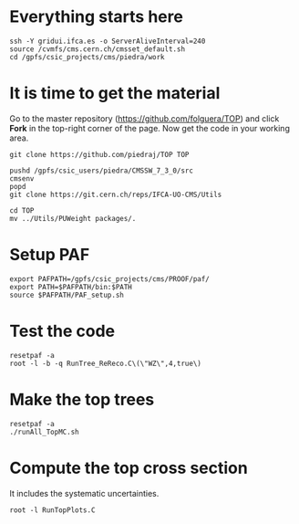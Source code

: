 Everything starts here
====

    ssh -Y gridui.ifca.es -o ServerAliveInterval=240
    source /cvmfs/cms.cern.ch/cmsset_default.sh
    cd /gpfs/csic_projects/cms/piedra/work    


It is time to get the material
====

Go to the master repository (https://github.com/folguera/TOP) and click **Fork** in the top-right corner of the page. Now get the code in your working area.

    git clone https://github.com/piedraj/TOP TOP

    pushd /gpfs/csic_users/piedra/CMSSW_7_3_0/src
    cmsenv
    popd
    git clone https://git.cern.ch/reps/IFCA-UO-CMS/Utils

    cd TOP
    mv ../Utils/PUWeight packages/.


Setup PAF
====

    export PAFPATH=/gpfs/csic_projects/cms/PROOF/paf/
    export PATH=$PAFPATH/bin:$PATH
    source $PAFPATH/PAF_setup.sh


Test the code
====

    resetpaf -a
    root -l -b -q RunTree_ReReco.C\(\"WZ\",4,true\)


Make the top trees
====

    resetpaf -a
    ./runAll_TopMC.sh


Compute the top cross section
====

It includes the systematic uncertainties.

    root -l RunTopPlots.C

